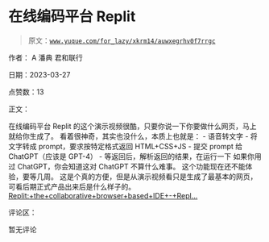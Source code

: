 # 在线编码平台 Replit

> 原文：[`www.yuque.com/for_lazy/xkrm14/auwxegrhv0f7rrgc`](https://www.yuque.com/for_lazy/xkrm14/auwxegrhv0f7rrgc)

作者： A 潘典 君和联行

日期：2023-03-27

点赞数：13

正文：

在线编码平台 Replit 的这个演示视频很酷，只要你说一下你要做什么网页，马上就给你生成了。 看着很神奇，其实也没什么，本质上也就是： - 语音转文字 - 将文字转成 prompt，要求按特定格式返回 HTML+CSS+JS - 提交 prompt 给 ChatGPT（应该是 GPT-4） - 等返回后，解析返回的结果，在运行一下 如果你用过 ChatGPT，你会知道这对 ChatGPT 不算什么难事。 这个功能现在还不能体验，要等几周。 这是个真的方便，但是从演示视频看只是生成了最基本的网页，可看后期正式产品出来后是什么样子的。[Replit:+the+collaborative+browser+based+IDE+-+Repl...](https://replit.com/)

评论区：

暂无评论



